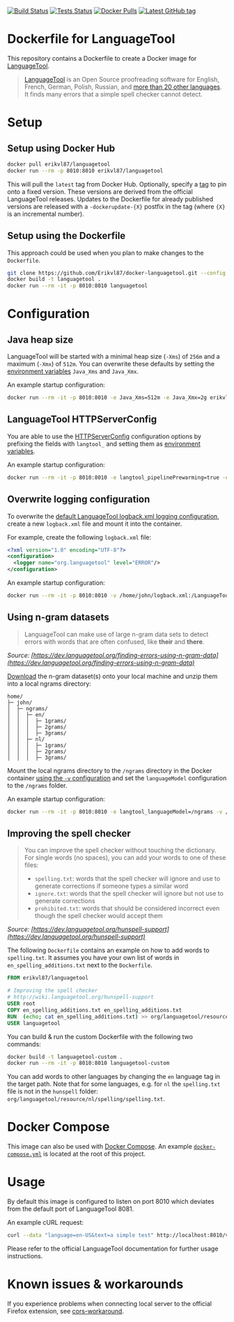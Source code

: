 [![Build Status](https://github.com/Erikvl87/docker-languagetool/workflows/Build/badge.svg)](https://github.com/Erikvl87/docker-languagetool) [![Tests Status](https://github.com/Erikvl87/docker-languagetool/workflows/Tests/badge.svg)](https://github.com/Erikvl87/docker-languagetool) [![Docker Pulls](https://img.shields.io/docker/pulls/erikvl87/languagetool)](https://hub.docker.com/r/erikvl87/languagetool) [![Latest GitHub tag](https://img.shields.io/github/v/tag/Erikvl87/docker-languagetool?label=GitHub%20tag)](https://github.com/Erikvl87/docker-languagetool/releases)

# Dockerfile for LanguageTool
This repository contains a Dockerfile to create a Docker image for [LanguageTool](https://github.com/languagetool-org/languagetool).

> [LanguageTool](https://www.languagetool.org/) is an Open Source proofreading software for English, French, German, Polish, Russian, and [more than 20 other languages](https://languagetool.org/languages/). It finds many errors that a simple spell checker cannot detect.

# Setup
## Setup using Docker Hub

```sh
docker pull erikvl87/languagetool
docker run --rm -p 8010:8010 erikvl87/languagetool
```

This will pull the `latest` tag from Docker Hub. Optionally, specify a [tag](https://hub.docker.com/r/erikvl87/languagetool/tags) to pin onto a fixed version. These versions are derived from the official LanguageTool releases. Updates to the Dockerfile for already published versions are released with a `-dockerupdate-{X}` postfix in the tag (where `{X}` is an incremental number).

## Setup using the Dockerfile
This approach could be used when you plan to make changes to the `Dockerfile`.

```sh
git clone https://github.com/Erikvl87/docker-languagetool.git --config core.autocrlf=input
docker build -t languagetool .
docker run --rm -it -p 8010:8010 languagetool
```

# Configuration

## Java heap size
LanguageTool will be started with a minimal heap size (`-Xms`) of `256m` and a maximum (`-Xmx`) of `512m`. You can overwrite these defaults by setting the [environment variables](https://docs.docker.com/engine/reference/commandline/run/#set-environment-variables--e---env---env-file) `Java_Xms` and `Java_Xmx`.

An example startup configuration:

```sh
docker run --rm -it -p 8010:8010 -e Java_Xms=512m -e Java_Xmx=2g erikvl87/languagetool
```

## LanguageTool HTTPServerConfig
You are able to use the [HTTPServerConfig](https://languagetool.org/development/api/org/languagetool/server/HTTPServerConfig.html) configuration options by prefixing the fields with `langtool_` and setting them as [environment variables](https://docs.docker.com/engine/reference/commandline/run/#set-environment-variables--e---env---env-file).

An example startup configuration:

```sh
docker run --rm -it -p 8010:8010 -e langtool_pipelinePrewarming=true -e Java_Xms=1g -e Java_Xmx=2g erikvl87/languagetool
```

## Overwrite logging configuration
To overwrite the [default LanguageTool logback.xml logging configuration](https://github.com/languagetool-org/languagetool/blob/master/languagetool-server/src/main/resources/logback.xml), create a new `logback.xml` file and mount it into the container.

For example, create the following `logback.xml` file:
```xml
<?xml version="1.0" encoding="UTF-8"?>
<configuration>
  <logger name="org.languagetool" level="ERROR"/>
</configuration>
```

An example startup configuration:

```sh
docker run --rm -it -p 8010:8010 -v /home/john/logback.xml:/LanguageTool/logback.xml erikvl87/languagetool
```


## Using n-gram datasets
> LanguageTool can make use of large n-gram data sets to detect errors with words that are often confused, like __their__ and __there__.

*Source: [https://dev.languagetool.org/finding-errors-using-n-gram-data](https://dev.languagetool.org/finding-errors-using-n-gram-data)*

[Download](http://languagetool.org/download/ngram-data/) the n-gram dataset(s) onto your local machine and unzip them into a local ngrams directory:

```
home/
├─ john/
│  ├─ ngrams/
│  │  ├─ en/
│  │  │  ├─ 1grams/
│  │  │  ├─ 2grams/
│  │  │  ├─ 3grams/
│  │  ├─ nl/
│  │  │  ├─ 1grams/
│  │  │  ├─ 2grams/
│  │  │  ├─ 3grams/
```

Mount the local ngrams directory to the `/ngrams` directory in the Docker container [using the `-v` configuration](https://docs.docker.com/engine/reference/commandline/container_run/#read-only) and set the `languageModel` configuration to the `/ngrams` folder.

An example startup configuration:

```sh
docker run --rm -it -p 8010:8010 -e langtool_languageModel=/ngrams -v /home/john/ngrams:/ngrams:ro erikvl87/languagetool
```

## Improving the spell checker

> You can improve the spell checker without touching the dictionary. For single words (no spaces), you can add your words to one of these files:
> * `spelling.txt`: words that the spell checker will ignore and use to generate corrections if someone types a similar word
> * `ignore.txt`: words that the spell checker will ignore but not use to generate corrections
> * `prohibited.txt`: words that should be considered incorrect even though the spell checker would accept them

*Source: [https://dev.languagetool.org/hunspell-support](https://dev.languagetool.org/hunspell-support)*

The following `Dockerfile` contains an example on how to add words to `spelling.txt`. It assumes you have your own list of words in `en_spelling_additions.txt` next to the `Dockerfile`.

```dockerfile
FROM erikvl87/languagetool

# Improving the spell checker
# http://wiki.languagetool.org/hunspell-support
USER root
COPY en_spelling_additions.txt en_spelling_additions.txt
RUN  (echo; cat en_spelling_additions.txt) >> org/languagetool/resource/en/hunspell/spelling.txt
USER languagetool
```

You can build & run the custom Dockerfile with the following two commands:

```sh
docker build -t languagetool-custom .
docker run --rm -it -p 8010:8010 languagetool-custom
```

You can add words to other languages by changing the `en` language tag in the target path. Note that for some languages, e.g. for `nl` the `spelling.txt` file is not in the `hunspell` folder: `org/languagetool/resource/nl/spelling/spelling.txt`.

# Docker Compose

This image can also be used with [Docker Compose](https://docs.docker.com/compose/). An example [`docker-compose.yml`](docker-compose.yml) is located at the root of this project.

# Usage
By default this image is configured to listen on port 8010 which deviates from the default port of LanguageTool 8081.

An example cURL request:

```sh
curl --data "language=en-US&text=a simple test" http://localhost:8010/v2/check
```

Please refer to the official LanguageTool documentation for further usage instructions.

# Known issues & workarounds

If you experience problems when connecting local server to the official Firefox extension, see [cors-workaround](cors-workaround/).

